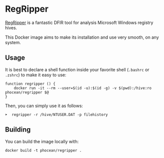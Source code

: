 # RegRipper

[RegRipper](https://github.com/keydet89/RegRipper2.8) is a fantastic DFIR tool for analysis Microsoft Windows registry hives.

This Docker image aims to make its installation and use very smooth, on any system.

## Usage

It is best to declare a shell function inside your favorite shell (`.bashrc` or `.zshrc`) to make it easy to use:

```
function regripper () {
	docker run -it --rm --user=$(id -u):$(id -g) -v $(pwd):/hive:ro phocean/regripper $@
}
```

Then, you can simply use it as follows:

```
➤  regripper -r /hive/NTUSER.DAT -p filehistory
```

## Building

You can build the image locally with:

```
docker build -t phocean/regripper .
```

